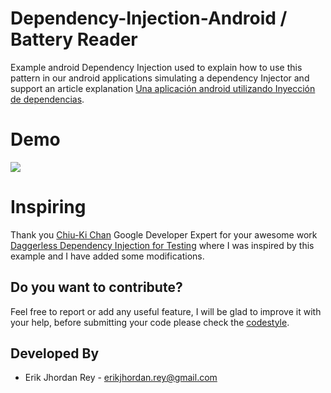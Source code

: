 # Dependency-Injection-Android / Battery Reader

Example android Dependency Injection used to explain how to use this pattern in our android applications simulating a dependency Injector and support an article explanation [Una aplicación android utilizando Inyección de dependencias](https://erikjhordan-rey.github.io/blog/2016/04/25/ANDROID-dependency-injection.html).

# Demo
![](./art/battery.png)

# Inspiring
Thank you [Chiu-Ki Chan](https://developers.google.com/experts/people/chiu-ki-chan) Google Developer Expert for your awesome work 
[Daggerless Dependency Injection for Testing](https://github.com/chiuki/daggerless-di-testing/tree/master) 
where I was inspired by this example and I have added some modifications.

Do you want to contribute?
--------------------------

Feel free to report or add any useful feature, I will be glad to improve it with your help, before submitting your code please check the [codestyle](https://github.com/square/java-code-styles).

Developed By
------------

* Erik Jhordan Rey  - <erikjhordan.rey@gmail.com>
